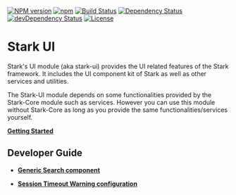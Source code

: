 [![NPM version](https://img.shields.io/npm/v/@nationalbankbelgium/stark-ui.svg)](https://www.npmjs.com/package/@nationalbankbelgium/stark-ui)
[![npm](https://img.shields.io/npm/dm/@nationalbankbelgium/stark-ui.svg)](https://www.npmjs.com/package/@nationalbankbelgium/stark-ui)
[![Build Status](https://travis-ci.org/NationalBankBelgium/stark.svg?branch=master)](https://travis-ci.org/NationalBankBelgium/stark)
[![Dependency Status](https://david-dm.org/NationalBankBelgium/stark-ui.svg)](https://david-dm.org/NationalBankBelgium/stark-ui)
[![devDependency Status](https://david-dm.org/NationalBankBelgium/stark-ui/dev-status.svg)](https://david-dm.org/NationalBankBelgium/stark-ui#info=devDependencies)
[![License](https://img.shields.io/cocoapods/l/AFNetworking.svg)](LICENSE)

# Stark UI

Stark's UI module (aka stark-ui) provides the UI related features of the Stark framework.
It includes the UI component kit of Stark as well as other services and utilities.

The Stark-UI module depends on some functionalities provided by the Stark-Core module such as services. However you can use this module without Stark-Core
as long as you provide the same functionalities/services yourself.

**[Getting Started](https://stark.nbb.be/api-docs/stark-ui/latest/additional-documentation/getting-started.html)**

## Developer Guide

-   **[Generic Search component](https://stark.nbb.be/api-docs/stark-ui/latest/additional-documentation/generic-search-component.html)**

-   **[Session Timeout Warning configuration](https://stark.nbb.be/api-docs/stark-ui/latest/additional-documentation/timeout-warning-configuration.html)**
